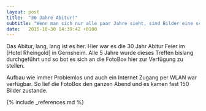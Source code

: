 ```yaml
---
layout: post
title:  "30 Jahre Abitur!"
subtitle: "Wenn man sich nur alle paar Jahre sieht, sind Bilder eine schöne Erinnerung"
date:   2015-10-30 14:39:42 +0100
---
```

Das Abitur, lang, lang ist es her. Hier war es die 30 Jahr Abitur Feier im [Hotel Rheingold] in Gernsheim. Alle 5 Jahre wurde dieses Treffen bislang durchgeführt und so bot es sich an die FotoBox hier zur Verfügung zu stellen. 

Aufbau wie immer Problemlos und auch ein Internet Zugang per WLAN war verfügbar. So lief die FotoBox den ganzen Abend und es kamen fast 150 Bilder zustande. 

{% include _references.md %}
